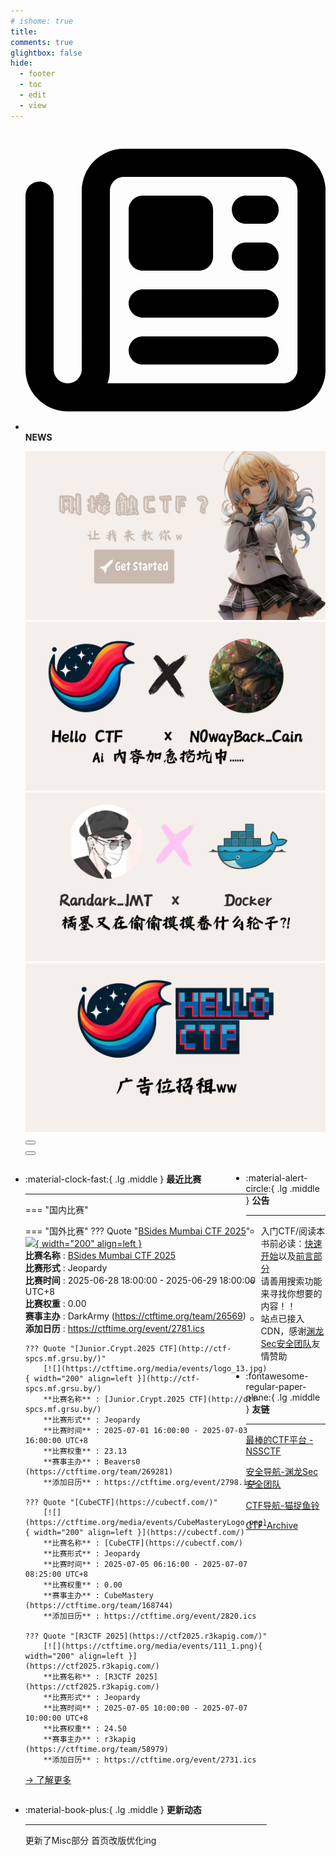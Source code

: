 ```yaml
---
# ishome: true
title: 
comments: true
glightbox: false
hide:
  - footer
  - toc
  - edit
  - view
---
```


<div class="grid cards">
    <ul>
        <li>
            <p><span class="twemoji lg middle"><svg xmlns="http://www.w3.org/2000/svg"
                        viewBox="0 0 512 512"><!--! Font Awesome Free 6.5.1 by @fontawesome - https://fontawesome.com License - https://fontawesome.com/license/free (Icons: CC BY 4.0, Fonts: SIL OFL 1.1, Code: MIT License) Copyright 2023 Fonticons, Inc.-->
                        <path
                            d="M168 80c-13.3 0-24 10.7-24 24v304c0 8.4-1.4 16.5-4.1 24H440c13.3 0 24-10.7 24-24V104c0-13.3-10.7-24-24-24H168zM72 480c-39.8 0-72-32.2-72-72V112c0-13.3 10.7-24 24-24s24 10.7 24 24v296c0 13.3 10.7 24 24 24s24-10.7 24-24V104c0-39.8 32.2-72 72-72h272c39.8 0 72 32.2 72 72v304c0 39.8-32.2 72-72 72H72zm104-344c0-13.3 10.7-24 24-24h96c13.3 0 24 10.7 24 24v80c0 13.3-10.7 24-24 24h-96c-13.3 0-24-10.7-24-24v-80zm200-24h32c13.3 0 24 10.7 24 24s-10.7 24-24 24h-32c-13.3 0-24-10.7-24-24s10.7-24 24-24zm0 80h32c13.3 0 24 10.7 24 24s-10.7 24-24 24h-32c-13.3 0-24-10.7-24-24s10.7-24 24-24zm-176 80h208c13.3 0 24 10.7 24 24s-10.7 24-24 24H200c-13.3 0-24-10.7-24-24s10.7-24 24-24zm0 80h208c13.3 0 24 10.7 24 24s-10.7 24-24 24H200c-13.3 0-24-10.7-24-24s10.7-24 24-24z">
                        </path>
                    </svg></span> <strong>NEWS</strong></p>
            <div class="grid cards">
                <div class="carousel">
                    <div class="carousel-container">
                        <a href="../HC_Start/" target="_blank"><img src="./assets/banner-quickstart.png" /></a>
                        <a href="../HC_AI/" target="_blank"><img src="./assets/banner-update.png" /></a>
                        <a href="https://github.com/CTF-Archives" target="_blank"><img
                                src="./assets/banner-Achieve.png" /></a>
                        <a href="javascript:alert$.next('我很可爱，请给我钱w');"><img
                                src="./assets/Banner-imcutesogivememoney.png" /></a>
                    </div>
                    <!-- 触发 hover 的区域 -->
                    <div class="carousel-hover left">
                        <button class="carousel-btn left" onclick="leftShift()"></button>
                    </div>
                    <div class="carousel-hover right">
                        <button class="carousel-btn right" onclick="rightShift()"></button>
                    </div>
                    <div class="carousel-bottom"></div>
                </div>
            </div>
        </li>
    </ul>
</div>

<div class="grid grid-cols-8 gap-4" style="display: grid;grid-template-columns: 70% 30%;" markdown>

<div class="grid cards" style="display: grid; grid-template-columns: 1fr;" markdown>

<div class="grid cards" markdown>

-   :material-clock-fast:{ .lg .middle } __最近比赛__

    ---
    <!-- 主页赛事展示_开始 -->
    === "国内比赛"
    
    === "国外比赛"
        ??? Quote "[BSides Mumbai CTF 2025](https://ctf.bsidesmumbai.in/)"  
            [![](https://ctftime.org/media/events/Layed1.B3529NWW_3.png){ width="200" align=left }](https://ctf.bsidesmumbai.in/)  
            **比赛名称** : [BSides Mumbai CTF 2025](https://ctf.bsidesmumbai.in/)  
            **比赛形式** : Jeopardy  
            **比赛时间** : 2025-06-28 18:00:00 - 2025-06-29 18:00:00 UTC+8  
            **比赛权重** : 0.00  
            **赛事主办** : DarkArmy (https://ctftime.org/team/26569)  
            **添加日历** : https://ctftime.org/event/2781.ics  
            
        ??? Quote "[Junior.Crypt.2025 CTF](http://ctf-spcs.mf.grsu.by/)"  
            [![](https://ctftime.org/media/events/logo_13.jpg){ width="200" align=left }](http://ctf-spcs.mf.grsu.by/)  
            **比赛名称** : [Junior.Crypt.2025 CTF](http://ctf-spcs.mf.grsu.by/)  
            **比赛形式** : Jeopardy  
            **比赛时间** : 2025-07-01 16:00:00 - 2025-07-03 16:00:00 UTC+8  
            **比赛权重** : 23.13  
            **赛事主办** : Beavers0 (https://ctftime.org/team/269281)  
            **添加日历** : https://ctftime.org/event/2798.ics  
            
        ??? Quote "[CubeCTF](https://cubectf.com/)"  
            [![](https://ctftime.org/media/events/CubeMasteryLogo.png){ width="200" align=left }](https://cubectf.com/)  
            **比赛名称** : [CubeCTF](https://cubectf.com/)  
            **比赛形式** : Jeopardy  
            **比赛时间** : 2025-07-05 06:16:00 - 2025-07-07 08:25:00 UTC+8  
            **比赛权重** : 0.00  
            **赛事主办** : CubeMastery (https://ctftime.org/team/168744)  
            **添加日历** : https://ctftime.org/event/2820.ics  
            
        ??? Quote "[R3CTF 2025](https://ctf2025.r3kapig.com/)"  
            [![](https://ctftime.org/media/events/111_1.png){ width="200" align=left }](https://ctf2025.r3kapig.com/)  
            **比赛名称** : [R3CTF 2025](https://ctf2025.r3kapig.com/)  
            **比赛形式** : Jeopardy  
            **比赛时间** : 2025-07-05 10:00:00 - 2025-07-07 10:00:00 UTC+8  
            **比赛权重** : 24.50  
            **赛事主办** : r3kapig (https://ctftime.org/team/58979)  
            **添加日历** : https://ctftime.org/event/2731.ics  
            
    <!-- 主页赛事展示_结束 -->
    [→ 了解更多](./Event/)

</div>
  <div class="grid cards" markdown>

-   :material-book-plus:{ .lg .middle } __更新动态__

    ---

    更新了Misc部分 首页改版优化ing

</div>  
</div>
<div class="grid cards" markdown>

<div class="grid cards" markdown>

-   :material-alert-circle:{ .lg .middle } __公告__

    ---

    - 入门CTF/阅读本书前必读：[快速开始](./HC_Start/)以及[前言部分](./HC_Preface/)  
    - 请善用搜索功能来寻找你想要的内容！！
    - 站点已接入 CDN，感谢[渊龙Sec安全团队](https://dh.aabyss.cn)友情赞助

-   :fontawesome-regular-paper-plane:{ .lg .middle } __友链__

    ---

    [最棒的CTF平台 - NSSCTF](https://www.nssctf.cn/)  

    [安全导航-渊龙Sec安全团队](https://dh.aabyss.cn)    

    [CTF导航-猫捉鱼铃](https://ctf.mzy0.com/)

    [CTF-Archive](https://github.com/CTF-Archives)

</div>   

</div>

</div>

